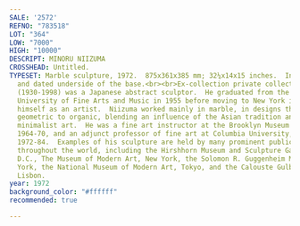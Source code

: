 ```yaml
---
SALE: '2572'
REFNO: "783518"
LOT: "364"
LOW: "7000"
HIGH: "10000"
DESCRIPT: MINORU NIIZUMA
CROSSHEAD: Untitled.
TYPESET: Marble sculpture, 1972.  875x361x385 mm; 32¼x14x15 inches.  Incised initial
  and dated underside of the base.<br><br>Ex-collection private collection, Chicago.<br><br>Niizuma
  (1930-1998) was a Japanese abstract sculptor.  He graduated from the Tokyo National
  University of Fine Arts and Music in 1955 before moving to New York in 1959 to establish
  himself as an artist.  Niizuma worked mainly in marble, in designs that varied from
  geometric to organic, blending an influence of the Asian tradition and western contemporary
  minimalist art.  He was a fine art instructor at the Brooklyn Museum Art School,
  1964-70, and an adjunct professor of fine art at Columbia University, New York,
  1972-84.  Examples of his sculpture are held by many prominent public collections
  throughout the world, including the Hirshhorn Museum and Sculpture Garden, Washington,
  D.C., The Museum of Modern Art, New York, the Solomon R. Guggenheim Museum, New
  York, the National Museum of Modern Art, Tokyo, and the Calouste Gulbenkian Foundation,
  Lisbon.
year: 1972
background_color: "#ffffff"
recommended: true

---
```

